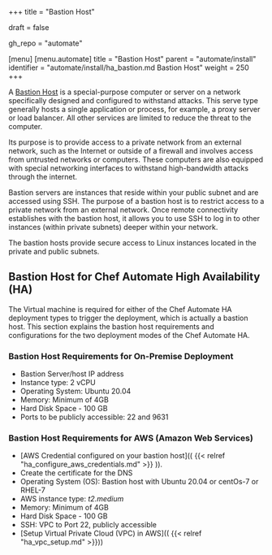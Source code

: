 +++
title = "Bastion Host"

draft = false

gh_repo = "automate"

[menu]
  [menu.automate]
    title = "Bastion Host"
    parent = "automate/install"
    identifier = "automate/install/ha_bastion.md Bastion Host"
    weight = 250
+++

A [Bastion Host](https://en.wikipedia.org/wiki/Bastion_host#:~:text=A%20bastion%20host%20is%20a,the%20threat%20to%20the%20computer.) is a special-purpose computer or server on a network specifically designed and configured to withstand attacks. This serve type generally hosts a single application or process, for example, a proxy server or load balancer. All other services are limited to reduce the threat to the computer.

Its purpose is to provide access to a private network from an external network, such as the Internet or outside of a firewall and involves access from untrusted networks or computers. These computers are also equipped with special networking interfaces to withstand high-bandwidth attacks through the internet.

Bastion servers are instances that reside within your public subnet and are accessed using SSH. The purpose of a bastion host is to restrict access to a private network from an external network. Once remote connectivity establishes with the bastion host, it allows you to use SSH to log in to other instances (within private subnets) deeper within your network.

The bastion hosts provide secure access to Linux instances located in the private and public subnets.

## Bastion Host for Chef Automate High Availability (HA)

The Virtual machine is required for either of the Chef Automate HA deployment types to trigger the deployment, which is actually a bastion host. This section explains the bastion host requirements and configurations for the two deployment modes of the Chef Automate HA.

### Bastion Host Requirements for On-Premise Deployment

- Bastion Server/host IP address
- Instance type: 2 vCPU
- Operating System: Ubuntu 20.04
- Memory: Minimum of 4GB
- Hard Disk Space - 100 GB
- Ports to be publicly accessible: 22 and 9631

### Bastion Host Requirements for AWS (Amazon Web Services)

- [AWS Credential configured on your bastion host](( {{< relref "ha_configure_aws_credentials.md" >}} )).
- Create the certificate for the DNS
- Operating System (OS): Bastion host with Ubuntu 20.04 or centOs-7 or RHEL-7
- AWS instance type: *t2.medium*
- Memory: Minimum of 4GB
- Hard Disk Space - 100 GB
- SSH: VPC to Port 22, publicly accessible
- [Setup Virtual Private Cloud (VPC) in AWS](( {{< relref "ha_vpc_setup.md" >}}))
